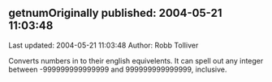 ## getnumOriginally published: 2004-05-21 11:03:48 
Last updated: 2004-05-21 11:03:48 
Author: Robb Tolliver 
 
Converts numbers in to their english equivelents. It can spell out any integer between -999999999999999 and 999999999999999, inclusive.
